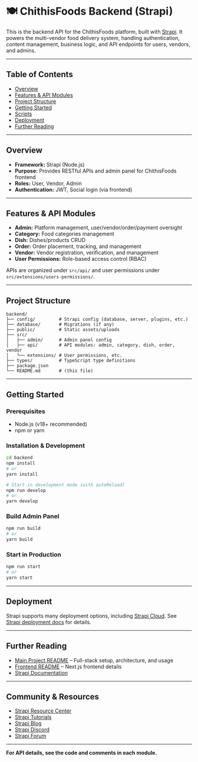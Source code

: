 # 🍽️ ChithisFoods Backend (Strapi)

This is the backend API for the ChithisFoods platform, built with [Strapi](https://strapi.io/). It powers the multi-vendor food delivery system, handling authentication, content management, business logic, and API endpoints for users, vendors, and admins.

---

## Table of Contents
- [Overview](#overview)
- [Features & API Modules](#features--api-modules)
- [Project Structure](#project-structure)
- [Getting Started](#getting-started)
- [Scripts](#scripts)
- [Deployment](#deployment)
- [Further Reading](#further-reading)

---

## Overview
- **Framework:** Strapi (Node.js)
- **Purpose:** Provides RESTful APIs and admin panel for ChithisFoods frontend
- **Roles:** User, Vendor, Admin
- **Authentication:** JWT, Social login (via frontend)

---

## Features & API Modules
- **Admin:** Platform management, user/vendor/order/payment oversight
- **Category:** Food categories management
- **Dish:** Dishes/products CRUD
- **Order:** Order placement, tracking, and management
- **Vendor:** Vendor registration, verification, and management
- **User Permissions:** Role-based access control (RBAC)

APIs are organized under `src/api/` and user permissions under `src/extensions/users-permissions/`.

---

## Project Structure
```
backend/
├── config/         # Strapi config (database, server, plugins, etc.)
├── database/       # Migrations (if any)
├── public/         # Static assets/uploads
├── src/
│   ├── admin/      # Admin panel config
│   ├── api/        # API modules: admin, category, dish, order, vendor
│   └── extensions/ # User permissions, etc.
├── types/          # TypeScript type definitions
├── package.json
└── README.md       # (this file)
```

---

## Getting Started

### Prerequisites
- Node.js (v18+ recommended)
- npm or yarn

### Installation & Development
```bash
cd backend
npm install
# or
yarn install

# Start in development mode (with autoReload)
npm run develop
# or
yarn develop
```

### Build Admin Panel
```bash
npm run build
# or
yarn build
```

### Start in Production
```bash
npm run start
# or
yarn start
```

---

## Deployment
Strapi supports many deployment options, including [Strapi Cloud](https://cloud.strapi.io). See [Strapi deployment docs](https://docs.strapi.io/dev-docs/deployment) for details.

---

## Further Reading
- [Main Project README](../README.md) – Full-stack setup, architecture, and usage
- [Frontend README](../frontend/README.md) – Next.js frontend details
- [Strapi Documentation](https://docs.strapi.io)

---

## Community & Resources
- [Strapi Resource Center](https://strapi.io/resource-center)
- [Strapi Tutorials](https://strapi.io/tutorials)
- [Strapi Blog](https://strapi.io/blog)
- [Strapi Discord](https://discord.strapi.io)
- [Strapi Forum](https://forum.strapi.io/)

---

**For API details, see the code and comments in each module.**
